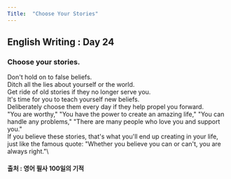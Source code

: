 ```yaml
---
Title:  "Choose Your Stories"
---
```


## English Writing : Day 24

### Choose your stories.

Don't hold on to false beliefs.\
Ditch all the lies about yourself or the world.\
Get ride of old stories if they no longer serve you.\
It's time for you to teach yourself new beliefs.\
Deliberately choose them every day if they help propel you forward.\
"You are worthy," "You have the power to create an amazing life," "You can handle any problems," "There are many people who love you and support you."\
If you believe these stories, that's what you'll end up creating in your life, just like the famous quote: "Whether you believe you can or can't, you are always right."\

#### 출처 : 영어 필사 100일의 기적
